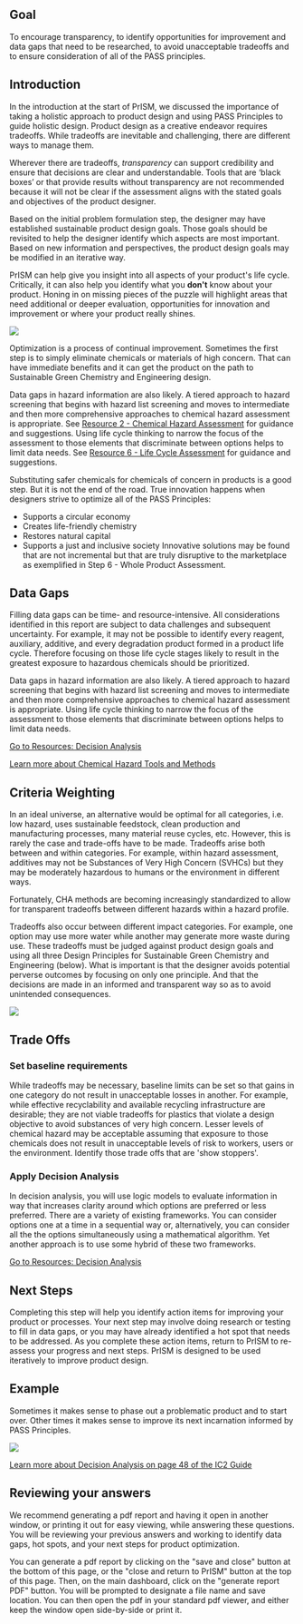 ## Goal
To encourage transparency, to identify opportunities for improvement and data gaps that need to be researched, to avoid unacceptable tradeoffs and to ensure consideration of all of the PASS principles. 

## Introduction
In the introduction at the start of PrISM, we discussed the importance of taking a holistic approach to product design and using PASS Principles to guide holistic design. Product design as a creative endeavor requires tradeoffs. While tradeoffs are inevitable and challenging, there are different ways to manage them.

Wherever there are tradeoffs, *transparency* can support credibility and ensure that decisions are clear and understandable. Tools that are ‘black boxes’ or that provide results without transparency are not recommended because it will not be clear if the assessment aligns with the stated goals and objectives of the product designer. 

Based on the initial problem formulation step, the designer may have established sustainable product design goals. Those goals should be revisited to help the designer identify which aspects are most important. Based on new information and perspectives, the product design goals may be modified in an iterative way.

PrISM can help give you insight into all aspects of your product's life cycle. Critically, it can also help you identify what you **don't** know about your product. Honing in on missing pieces of the puzzle will highlight areas that need additional or deeper evaluation, opportunities for innovation and improvement or where your product really shines.

![](https://raw.githubusercontent.com/NorthwestGreenChemistry/PrISM/develop/app/assets/7-evaluation-and-optimization/path-to-optimization.png)

Optimization is a process of continual improvement. Sometimes the first step is to simply eliminate chemicals or materials of high concern. That can have immediate benefits and it can get the product on the path to Sustainable Green Chemistry and Engineering design.

Data gaps in hazard information are also likely. A tiered approach to hazard screening that begins with hazard list screening and moves to intermediate and then more comprehensive approaches to chemical hazard assessment is appropriate. See [Resource 2 - Chemical Hazard Assessment](https://github.com/NorthwestGreenChemistry/PrISM/blob/develop/app/content/resource2-chemical-hazard-assessment.md) for guidance and suggestions. Using life cycle thinking to narrow the focus of the assessment to those elements that discriminate between options helps to limit data needs. See [Resource 6 - Life Cycle Assessment](https://github.com/NorthwestGreenChemistry/PrISM/blob/develop/app/content/resource6-life-cycle-assessment.md) for guidance and suggestions.

Substituting safer chemicals for chemicals of concern in products is a good step. But it is not the end of the road. True innovation happens when designers strive to optimize all of the PASS Principles:
* Supports a circular economy
* Creates life-friendly chemistry
* Restores natural capital
* Supports a just and inclusive society
Innovative solutions may be found that are not incremental but that are truly disruptive to the marketplace as exemplified in Step 6 - Whole Product Assessment.

## Data Gaps
Filling data gaps can be time- and resource-intensive. All considerations identified in this report are subject to data challenges and subsequent uncertainty. For example, it may not be possible to identify every reagent, auxiliary, additive, and every degradation product formed in a product life cycle. Therefore focusing on those life cycle stages likely to result in the greatest exposure to hazardous chemicals should be prioritized.

Data gaps in hazard information are also likely. A tiered approach to hazard screening that begins with hazard list screening and moves to intermediate and then more comprehensive approaches to chemical hazard assessment is appropriate. Using life cycle thinking to narrow the focus of the assessment to those elements that discriminate between options helps to limit data needs.

[Go to Resources: Decision Analysis](#gid=276830480)

[Learn more about Chemical Hazard Tools and Methods](gid=455887437&range=O3)


## Criteria Weighting 
In an ideal universe, an alternative would be optimal for all categories, i.e. low hazard, uses sustainable feedstock, clean production and manufacturing processes, many material reuse cycles, etc. However, this is rarely the case and trade-offs have to be made. Tradeoffs arise both between and within categories. For example, within hazard assessment, additives may not be Substances of Very High Concern (SVHCs) but they may be moderately hazardous to humans or the environment in different ways.

Fortunately, CHA methods are becoming increasingly standardized to allow for transparent tradeoffs between different hazards within a hazard profile.

Tradeoffs also occur between different impact categories. For example, one option may use more water while another may generate more waste during use. These tradeoffs must be judged against product design goals and using all three Design Principles for Sustainable Green Chemistry and Engineering (below). What is important is that the designer avoids potential perverse outcomes by focusing on only one principle. And that the decisions are made in an informed and transparent way so as to avoid unintended consequences.

![](https://raw.githubusercontent.com/NorthwestGreenChemistry/PrISM/develop/app/assets/7-evaluation-and-optimization/principles-of-sustainable-design.png)


## Trade Offs

### Set baseline requirements
While tradeoffs may be necessary, baseline limits can be set so that gains in one category do not result in unacceptable losses in another. For example, while effective recyclability and available recycling infrastructure are desirable; they are not viable tradeoffs for plastics that violate a design objective to avoid substances of very high concern. Lesser levels of chemical hazard may be acceptable assuming that exposure to those chemicals does not result in unacceptable levels of risk to workers, users or the environment. Identify those trade offs that are 'show stoppers'.

### Apply Decision Analysis
In decision analysis, you will use logic models to evaluate information in way that increases clarity around which options are preferred or less preferred. There are a variety of existing frameworks. You can consider options one at a time in a sequential way or, alternatively, you can consider all the the options simultaneously using a mathematical algorithm. Yet another approach is to use some hybrid of these two frameworks.

[Go to Resources: Decision Analysis](#gid=276830480)

## Next Steps
Completing this step will help you identify action items for improving your product or processes. Your next step may involve doing research or testing to fill in data gaps, or you may have already identified a hot spot that needs to be addressed. As you complete these action items, return to PrISM to re-assess your progress and next steps. PrISM is designed to be used iteratively to improve product design.

## Example
Sometimes it makes sense to phase out a problematic product and to start over. Other times it makes sense to improve its next incarnation informed by PASS Principles.

![](https://raw.githubusercontent.com/NorthwestGreenChemistry/PrISM/develop/app/assets/7-evaluation-and-optimization/decision-logic.png)

[Learn more about Decision Analysis on page 48 of the IC2 Guide](http://theic2.org/article/download-pdf/file_name/IC2_AA_Guide_Version_1.1.pdf)

## Reviewing your answers

We recommend generating a pdf report and having it open in another window, or printing it out for easy viewing, while answering these questions. You will be reviewing your previous answers and working to identify data gaps, hot spots, and your next steps for product optimization. 

You can generate a pdf report by clicking on the "save and close" button at the bottom of this page, or the "close and return to PrISM" button at the top of this page. Then, on the main dashboard, click on the "generate report PDF" button. You will be prompted to designate a file name and save location. You can then open the pdf in your standard pdf viewer, and either keep the window open side-by-side or print it.